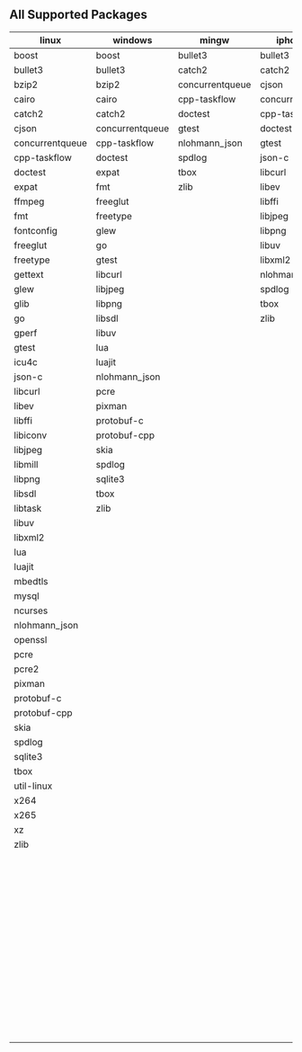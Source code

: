 ## All Supported Packages

|linux|windows|mingw|iphoneos|macosx|android|
|-----|-------|-----|--------|------|-------|
|boost|boost|bullet3|bullet3|autoconf|bullet3||
|bullet3|bullet3|catch2|catch2|automake|catch2||
|bzip2|bzip2|concurrentqueue|cjson|boost|cjson||
|cairo|cairo|cpp-taskflow|concurrentqueue|bullet3|concurrentqueue||
|catch2|catch2|doctest|cpp-taskflow|bzip2|cpp-taskflow||
|cjson|concurrentqueue|gtest|doctest|cairo|doctest||
|concurrentqueue|cpp-taskflow|nlohmann_json|gtest|catch2|gtest||
|cpp-taskflow|doctest|spdlog|json-c|cjson|json-c||
|doctest|expat|tbox|libcurl|cmake|libjpeg||
|expat|fmt|zlib|libev|concurrentqueue|libpng||
|ffmpeg|freeglut||libffi|cpp-taskflow|libuv||
|fmt|freetype||libjpeg|doctest|libxml2||
|fontconfig|glew||libpng|expat|lua||
|freeglut|go||libuv|ffmpeg|nlohmann_json||
|freetype|gtest||libxml2|fmt|spdlog||
|gettext|libcurl||nlohmann_json|fontconfig|tbox||
|glew|libjpeg||spdlog|freetype|zlib||
|glib|libpng||tbox|gettext|||
|go|libsdl||zlib|glew|||
|gperf|libuv|||glib|||
|gtest|lua|||go|||
|icu4c|luajit|||gperf|||
|json-c|nlohmann_json|||gtest|||
|libcurl|pcre|||icu4c|||
|libev|pixman|||json-c|||
|libffi|protobuf-c|||libcurl|||
|libiconv|protobuf-cpp|||libev|||
|libjpeg|skia|||libffi|||
|libmill|spdlog|||libiconv|||
|libpng|sqlite3|||libjpeg|||
|libsdl|tbox|||libmill|||
|libtask|zlib|||libpng|||
|libuv||||libsdl|||
|libxml2||||libtask|||
|lua||||libtool|||
|luajit||||libuv|||
|mbedtls||||libxml2|||
|mysql||||lua|||
|ncurses||||luajit|||
|nlohmann_json||||make|||
|openssl||||mbedtls|||
|pcre||||meson|||
|pcre2||||mysql|||
|pixman||||nasm|||
|protobuf-c||||ncurses|||
|protobuf-cpp||||ninja|||
|skia||||nlohmann_json|||
|spdlog||||openssl|||
|sqlite3||||patch|||
|tbox||||pcre|||
|util-linux||||pcre2|||
|x264||||pixman|||
|x265||||pkg-config|||
|xz||||protobuf-c|||
|zlib||||protobuf-cpp|||
|||||protoc|||
|||||python|||
|||||python2|||
|||||skia|||
|||||spdlog|||
|||||sqlite3|||
|||||tbox|||
|||||util-linux|||
|||||x264|||
|||||x265|||
|||||xz|||
|||||yasm|||
|||||zlib|||
